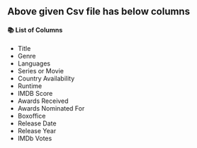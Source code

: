## Above given Csv file has below columns 


####   📚 List of Columns
* Title  
* Genre
* Languages
* Series or Movie
* Country Availability
* Runtime
* IMDB Score
* Awards Received
* Awards Nominated For
* Boxoffice
* Release Date
* Release Year
* IMDb Votes
